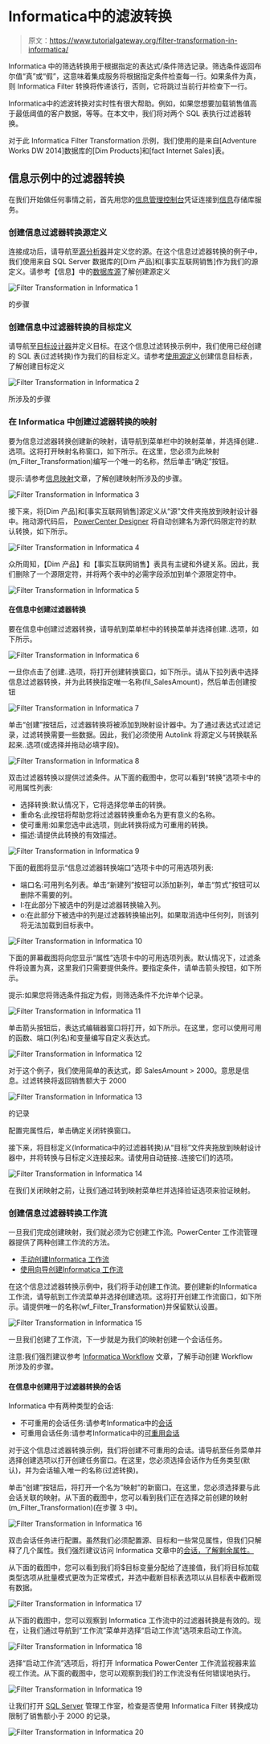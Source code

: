 # Informatica中的滤波转换

> 原文：<https://www.tutorialgateway.org/filter-transformation-in-informatica/>

Informatica 中的筛选转换用于根据指定的表达式/条件筛选记录。筛选条件返回布尔值“真”或“假”，这意味着集成服务将根据指定条件检查每一行。如果条件为真，则 Informatica Filter 转换将传递该行，否则，它将跳过当前行并检查下一行。

Informatica中的滤波转换对实时性有很大帮助。例如，如果您想要加载销售值高于最低阈值的客户数据，等等。在本文中，我们将对两个 SQL 表执行过滤器转换。

对于此 Informatica Filter Transformation 示例，我们使用的是来自[Adventure Works DW 2014]数据库的[Dim Products]和[fact Internet Sales]表。

## 信息示例中的过滤器转换

在我们开始做任何事情之前，首先用您的[信息管理控制台](https://www.tutorialgateway.org/informatica-admin-console/)凭证连接到[信息](https://www.tutorialgateway.org/informatica/)存储库服务。

### 创建信息过滤器转换源定义

连接成功后，请导航至[源分析器](https://www.tutorialgateway.org/informatica-source-analyzer/)并定义您的源。在这个信息过滤器转换的例子中，我们使用来自 SQL Server 数据库的[Dim 产品]和[事实互联网销售]作为我们的源定义。请参考【信息】中的[数据库源](https://www.tutorialgateway.org/database-source-in-informatica/)了解创建源定义

![Filter Transformation in Informatica 1](img/f209a58cc7097700143cfedb36882939.png)

的步骤

### 创建信息中过滤器转换的目标定义

请导航至[目标设计器](https://www.tutorialgateway.org/target-designer-in-informatica/)并定义目标。在这个信息过滤转换示例中，我们使用已经创建的 SQL 表(过滤转换)作为我们的目标定义。请参考[使用源定义](https://www.tutorialgateway.org/create-informatica-target-table-using-source-definition/)创建信息目标表，了解创建目标定义

![Filter Transformation in Informatica 2](img/434ca207f8131463b5f7896c450d9b68.png)

所涉及的步骤

### 在 Informatica 中创建过滤器转换的映射

要为信息过滤器转换创建新的映射，请导航到菜单栏中的映射菜单，并选择创建..选项。这将打开映射名称窗口，如下所示。在这里，您必须为此映射(m_Filter_Transformation)编写一个唯一的名称，然后单击“确定”按钮。

提示:请参考[信息映射](https://www.tutorialgateway.org/informatica-mapping/)文章，了解创建映射所涉及的步骤。

![Filter Transformation in Informatica 3](img/973d8c0ea51e8fc881f9b7125cec8dc2.png)

接下来，将[Dim 产品]和[事实互联网销售]源定义从“源”文件夹拖放到映射设计器中。拖动源代码后， [PowerCenter Designer](https://www.tutorialgateway.org/informatica-powercenter-designer/) 将自动创建名为源代码限定符的默认转换，如下所示。

![Filter Transformation in Informatica 4](img/4ed72da36038aabd3616b463d58ada60.png)

众所周知，【Dim 产品】和【事实互联网销售】表具有主键和外键关系。因此，我们删除了一个源限定符，并将两个表中的必需字段添加到单个源限定符中。

![Filter Transformation in Informatica 5](img/71135aec1781b78f5ba0371e9b436536.png)

#### 在信息中创建过滤器转换

要在信息中创建过滤器转换，请导航到菜单栏中的转换菜单并选择创建..选项，如下所示。

![Filter Transformation in Informatica 6](img/2688bd035434ea85a1335962a53cca1c.png)

一旦你点击了创建..选项，将打开创建转换窗口，如下所示。请从下拉列表中选择信息过滤器转换，并为此转换指定唯一名称(fil_SalesAmount)，然后单击创建按钮

![Filter Transformation in Informatica 7](img/c8f3abf32ee68b78aaff635b6e4ff694.png)

单击“创建”按钮后，过滤器转换将被添加到映射设计器中。为了通过表达式过滤记录，过滤转换需要一些数据。因此，我们必须使用 Autolink 将源定义与转换联系起来..选项(或选择并拖动必填字段)。

![Filter Transformation in Informatica 8](img/0309679e02eb110f1b3339cace5184a2.png)

双击过滤器转换以提供过滤条件。从下面的截图中，您可以看到“转换”选项卡中的可用属性列表:

*   选择转换:默认情况下，它将选择您单击的转换。
*   重命名:此按钮将帮助您将过滤器转换重命名为更有意义的名称。
*   使可重用:如果您选中此选项，则此转换将成为可重用的转换。
*   描述:请提供此转换的有效描述。

![Filter Transformation in Informatica 9](img/0311a51c35a7fc624ed2c8fd2790104b.png)

下面的截图将显示“信息过滤器转换端口”选项卡中的可用选项列表:

*   端口名:可用列名列表。单击“新建列”按钮可以添加新列，单击“剪式”按钮可以删除不需要的列。
*   I:在此部分下被选中的列是过滤器转换输入列。
*   o:在此部分下被选中的列是过滤器转换输出列。如果取消选中任何列，则该列将无法加载到目标表中。

![Filter Transformation in Informatica 10](img/ae237103f8ab6b571f3aa100eaf27cc8.png)

下面的屏幕截图将向您显示“属性”选项卡中的可用选项列表。默认情况下，过滤条件将设置为真，这里我们只需要提供条件。要指定条件，请单击箭头按钮，如下所示。

提示:如果您将筛选条件指定为假，则筛选条件不允许单个记录。

![Filter Transformation in Informatica 11](img/cc55412b344873bd9b885b02ada7dd5c.png)

单击箭头按钮后，表达式编辑器窗口将打开，如下所示。在这里，您可以使用可用的函数、端口(列名)和变量编写自定义表达式。

![Filter Transformation in Informatica 12](img/f5187d167839887b2c50d73e6595611b.png)

对于这个例子，我们使用简单的表达式，即 SalesAmount > 2000。意思是信息。过滤转换将返回销售额大于 2000

![Filter Transformation in Informatica 13](img/b989b4206b4ce748de9df96f125d6623.png)

的记录

配置完属性后，单击确定关闭转换窗口。

接下来，将目标定义(Informatica中的过滤器转换)从“目标”文件夹拖放到映射设计器中，并将转换与目标定义连接起来。请使用自动链接..连接它们的选项。

![Filter Transformation in Informatica 14](img/e119b909c445f7fb2742aef3ecea9218.png)

在我们关闭映射之前，让我们通过转到映射菜单栏并选择验证选项来验证映射。

### 创建信息过滤器转换工作流

一旦我们完成创建映射，我们就必须为它创建工作流。PowerCenter 工作流管理器提供了两种创建工作流的方法。

*   [手动创建Informatica 工作流](https://www.tutorialgateway.org/informatica-workflow/)
*   [使用向导创建Informatica 工作流](https://www.tutorialgateway.org/informatica-workflow-using-wizard/)

在这个信息过滤器转换示例中，我们将手动创建工作流。要创建新的Informatica 工作流，请导航到工作流菜单并选择创建选项。这将打开创建工作流窗口，如下所示。请提供唯一的名称(wf_Filter_Transformation)并保留默认设置。

![Filter Transformation in Informatica 15](img/a1d7622a6cd529b3a0b9523cc24c441e.png)

一旦我们创建了工作流，下一步就是为我们的映射创建一个会话任务。

注意:我们强烈建议参考 [Informatica Workflow](https://www.tutorialgateway.org/informatica-workflow/) 文章，了解手动创建 Workflow 所涉及的步骤。

#### 在信息中创建用于过滤器转换的会话

Informatica 中有两种类型的会话:

*   不可重用的会话任务:请参考Informatica中的[会话](https://www.tutorialgateway.org/session-in-informatica/)
*   可重用会话任务:请参考Informatica中的[可重用会话](https://www.tutorialgateway.org/reusable-session-in-informatica/)

对于这个信息过滤器转换示例，我们将创建不可重用的会话。请导航至任务菜单并选择创建选项以打开创建任务窗口。在这里，您必须选择会话作为任务类型(默认)，并为会话输入唯一的名称(过滤转换)。

单击“创建”按钮后，将打开一个名为“映射”的新窗口。在这里，您必须选择要与此会话关联的映射。从下面的截图中，您可以看到我们正在选择之前创建的映射(m_Filter_Transformation)(在步骤 3 中)。

![Filter Transformation in Informatica 16](img/c6ab5dba13da955b8555e281c488737e.png)

双击会话任务进行配置。虽然我们必须配置源、目标和一些常见属性，但我们只解释了几个属性。我们强烈建议访问 Informatica 文章中的[会话，了解剩余属性。](https://www.tutorialgateway.org/session-in-informatica/)

从下面的截图中，您可以看到我们将$目标变量分配给了连接值，我们将目标加载类型选项从批量模式更改为正常模式，并选中截断目标表选项以从目标表中截断现有数据。

![Filter Transformation in Informatica 17](img/a91d3e370f3e61a7df306865cbf0cad8.png)

从下面的截图中，您可以观察到 Informatica 工作流中的过滤器转换是有效的。现在，让我们通过导航到“工作流”菜单并选择“启动工作流”选项来启动工作流。

![Filter Transformation in Informatica 18](img/6d2ad8febde737f44f8facddf480061c.png)

选择“启动工作流”选项后，将打开 Informatica PowerCenter 工作流监视器来监视工作流。从下面的截图中，您可以观察到我们的工作流没有任何错误地执行。

![Filter Transformation in Informatica 19](img/d184b00078bcfe91d0e2dc30e628b6c2.png)

让我们打开 [SQL Server](https://www.tutorialgateway.org/sql/) 管理工作室，检查是否使用 Informatica Filter 转换成功限制了销售额小于 2000 的记录。

![Filter Transformation in Informatica 20](img/30c58b0275d949fe54fe8cd2bc444784.png)